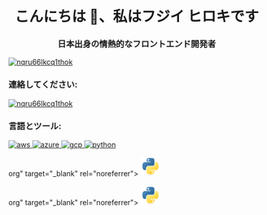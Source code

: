 <h1 align="center">こんにちは 👋、私はフジイ ヒロキです</h1>
<h3 align="center">日本出身の情熱的なフロントエンド開発者</h3>

<p align="left"> <a href= "https://twitter.com/nqru66lkcq1thok" target="blank"><img src="https://img.shields.io/twitter/follow/nqru66lkcq1thok?logo=twitter&style=for-the-badge" alt= "nqru66lkcq1thok" /></a> </p>

<h3 align="left">連絡してください:</h3>
<p align="left">
<a href="https://twitter.com/ nqru66lkcq1thok" target="blank"><img align="center" src="https://raw.githubusercontent.com/rahuldkjain/github-profile-readme-generator/master/src/images/icons/Social/twitter。svg" alt="nqru66lkcq1thok" height="30" width="40" /></a>
</p>

<h3 align="left">言語とツール:</h3>
<p align="left"> <a href="https://aws.amazon.com" target="_blank" rel="noreferrer"> <img src="https://raw.githubusercontent.com/devicons /devicon/master/icons/amazonwebservices/amazonwebservices-original-wordmark.svg" alt="aws" width="40" height="40"/> </a> <a href="https://azure.microsoft .com/en-in/" target="_blank" rel="noreferrer"> <img src="https://www.vectorlogo.zone/logos/microsoft_azure/microsoft_azure-icon.svg" alt="azure" width ="40" height="40"/> </a> <a href="https://cloud.google.com" target="_blank" rel="noreferrer"> <img src="https://www.vectorlogo.zone/logos/google_cloud/google_cloud-icon.svg" alt="gcp" width="40" height= "40"/> </a> <a href="https://www.python.org" target="_blank" rel="noreferrer"> <img src="https://raw.githubusercontent.com/ devicons/devicon/master/icons/python/python-original.svg" alt="python" width="40" height="40"/> </a> </p>org" target="_blank" rel="noreferrer"> <img src="https://raw.githubusercontent.com/devicons/devicon/master/icons/python/python-original.svg" alt="python" width ="40" 高さ="40"/> </a> </p>org" target="_blank" rel="noreferrer"> <img src="https://raw.githubusercontent.com/devicons/devicon/master/icons/python/python-original.svg" alt="python" width ="40" 高さ="40"/> </a> </p>
